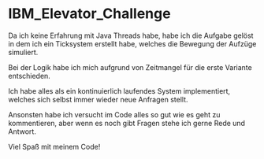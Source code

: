 # IBM_Elevator_Challenge

Da ich keine Erfahrung mit Java Threads habe, habe ich die Aufgabe gelöst in dem ich ein Ticksystem erstellt habe, welches die Bewegung der Aufzüge simuliert.

Bei der Logik habe ich mich aufgrund von Zeitmangel für die erste Variante entschieden. 

Ich habe alles als ein kontinuierlich laufendes System implementiert, welches sich selbst immer wieder neue Anfragen stellt.

Ansonsten habe ich versucht im Code alles so gut wie es geht zu kommentieren, aber wenn es noch gibt Fragen stehe ich gerne Rede und Antwort.

Viel Spaß mit meinem Code!
